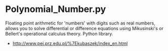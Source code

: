# Polynomial_Number.py
Floating point arithmetic for 'numbers' with digits such as real numbers, allows you to solve differential or difference equations using Mikusinski's or Bellert's operational calculus theory. Python library. 
* http://www.pei.prz.edu.pl/%7Ekubaszek/index_en.html
